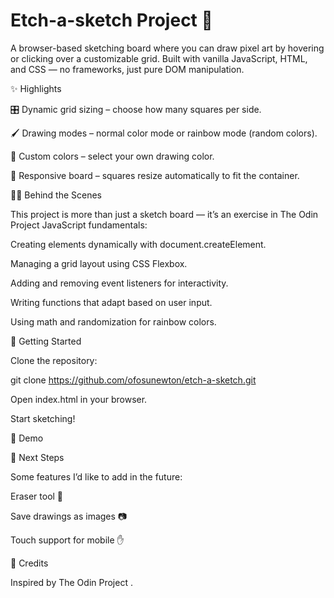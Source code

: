 # Etch-a-sketch Project 🎨

A browser-based sketching board where you can draw pixel art by hovering or clicking over a customizable grid. Built with vanilla JavaScript, HTML, and CSS — no frameworks, just pure DOM manipulation.

✨ Highlights

🎛️ Dynamic grid sizing – choose how many squares per side.

🖌️ Drawing modes – normal color mode or rainbow mode (random colors).

🎨 Custom colors – select your own drawing color.

📐 Responsive board – squares resize automatically to fit the container.

🧑‍💻 Behind the Scenes

This project is more than just a sketch board — it’s an exercise in The Odin Project JavaScript fundamentals:

Creating elements dynamically with document.createElement.

Managing a grid layout using CSS Flexbox.

Adding and removing event listeners for interactivity.

Writing functions that adapt based on user input.

Using math and randomization for rainbow colors.

🚀 Getting Started

Clone the repository:

git clone https://github.com/ofosunewton/etch-a-sketch.git


Open index.html in your browser.

Start sketching!

📸 Demo



🔮 Next Steps

Some features I’d like to add in the future:

Eraser tool 🧽

Save drawings as images 📷


Touch support for mobile ✋

🙏 Credits

Inspired by The Odin Project
.

